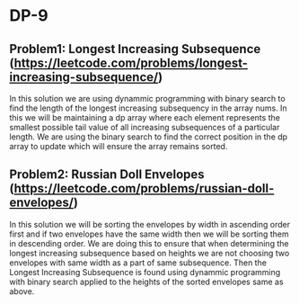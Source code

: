 # DP-9

## Problem1: Longest Increasing Subsequence (https://leetcode.com/problems/longest-increasing-subsequence/)

In this solution we are using dynammic programming with binary search to find the length of the longest increasing subsequency in the array nums. In this we will be maintaining a dp array where each element represents the smallest possible tail value of all increasing subsequences of a particular length. We are using the binary search to find the correct position in the dp array to update which will ensure the array remains sorted. 



## Problem2: Russian Doll Envelopes (https://leetcode.com/problems/russian-doll-envelopes/)

In this solution we will be sorting the envelopes by width in ascending order first and if two envelopes have the same width then we will be sorting them in descending order. We are doing this to ensure that when determining the longest increasing subsequence based on heights we are not choosing two envelopes with same width as a part of same subsequence. Then the Longest Increasing Subsequence is found using dynammic programming with binary search applied to the heights of the sorted envelopes same as above.


